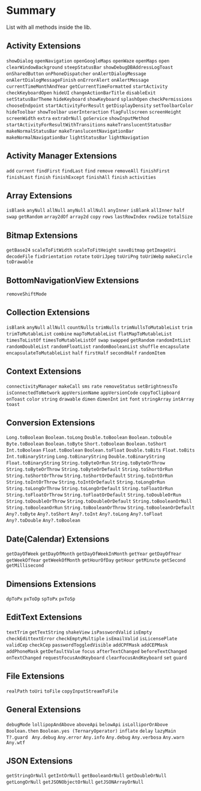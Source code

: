 # Summary
List with all methods inside the lib.

## Activity Extensions
```showDialog```
```openNavigation```
```openGoogleMaps```
```openWaze```
```openMaps```
```open```
```clearWindowBackground```
```steepStatusBar```
```showDebugDBAddressLogToast```
```onSharedButton```
```onPhoneDispatcher```
```onAlertDialogMessage```
```onAlertDialogMessageFinish```
```onErrorAlert```
```onAlertMessage```
```currentTimeMonthAndYear```
```getCurrentTimeFormatted```
```startActivity```
```checkKeyboardOpen```
```hideUI```
```changeActionBarTitle```
```disableExit```
```setStatusBarTheme```
```hideKeyboard```
```showKeyboard```
```splashOpen```
```checkPermissions```
```chooseEndpoint```
```startActivityForResult```
```getDisplayDensity```
```setToolbarColor```
```hideToolbar```
```showToolbar```
```userInteraction```
```flagFullscreen```
```screenHeight```
```screenWidth```
```extra```
```extraOrNull```
```goService```
```showInputMethod```
```startActivityForResultWithTransitions```
```makeTranslucentStatusBar```
```makeNormalStatusBar```
```makeTranslucentNavigationBar```
```makeNormalNavigationBar```
```lightStatusBar```
```lightNavigation```


## Activity Manager Extensions
```add```
```current```
```findFirst```
```findLast```
```find```
```remove```
```removeAll```
```finishFirst```
```finishLast```
```finish```
```finishExcept```
```finishAll```
```finish```
```activities```


## Array Extensions
```isBlank```
```anyNull```
```allNull```
```anyNull```
```allNull```
```anyInner```
```isBlank```
```allInner```
```half```
```swap```
```getRandom```
```array2dOf```
```array2d```
```copy```
```rows```
```lastRowIndex```
```rowSize```
```totalSize```

## Bitmap Extensions
```getBase24```
```scaleToFitWidth```
```scaleToFitHeight```
```saveBitmap```
```getImageUri```
```decodeFile```
```fixOrientation```
```rotate```
```toUriJpeg```
```toUriPng```
```toUriWebp```
```makeCircle```
```toDrawable```

## BottomNavigationView Extensions
```removeShiftMode```

## Collection Extensions
```isBlank```
```anyNull```
```allNull```
```countNulls```
```trimNulls```
```trimNullsToMutableList```
```trim```
```trimToMutableList```
```combine```
```mapToMutableList```
```flatMapToMutableList```
```timesToListOf```
```timesToMutableListOf```
```swap```
```swapped```
```getRandom```
```randomIntList```
```randomDoubleList```
```randomFloatList```
```randomBooleanList```
```shuffle```
```encapsulate```
```encapsulateToMutableList```
```half```
```firstHalf```
```secondHalf```
```randomItem```

## Context Extensions
```connectivityManager```
```makeCall```
```sms```
```rate```
```removeStatus```
```setBrightnessTo```
```isConnectedToNetwork```
```appVersionName```
```appVersionCode```
```copyToClipboard```
```onToast```
```color```
```string```
```drawable```
```dimen```
```dimenInt```
```int```
```font```
```stringArray```
```intArray```
```toast```

## Conversion Extensions
```Long.toBoolean```
```Boolean.toLong```
```Double.toBoolean```
```Boolean.toDouble```
```Byte.toBoolean```
```Boolean.toByte```
```Short.toBoolean```
```Boolean.toShort```
```Int.toBoolean```
```Float.toBoolean```
```Boolean.toFloat```
```Double.toBits```
```Float.toBits```
```Int.toBinaryString```
```Long.toBinaryString```
```Double.toBinaryString```
```Float.toBinaryString```
```String.toByteOrRun```
```String.toByteOrThrow```
```String.toByteOrThrow```
```String.toByteOrDefault```
```String.toShortOrRun```
```String.toShortOrThrow```
```String.toShortOrDefault```
```String.toIntOrRun```
```String.toIntOrThrow```
```String.toIntOrDefault```
```String.toLongOrRun```
```String.toLongOrThrow```
```String.toLongOrDefault```
```String.toFloatOrRun```
```String.toFloatOrThrow```
```String.toFloatOrDefault```
```String.toDoubleOrRun```
```String.toDoubleOrThrow```
```String.toDoubleOrDefault```
```String.toBooleanOrNull```
```String.toBooleanOrRun```
```String.toBooleanOrThrow```
```String.toBooleanOrDefault```
```Any?.toByte```
```Any?.toShort```
```Any?.toInt```
```Any?.toLong```
```Any?.toFloat```
```Any?.toDouble```
```Any?.toBoolean```

## Date(Calendar) Extensions
```getDayOfWeek```
```getDayOfMonth```
```getDayOfWeekInMonth```
```getYear```
```getDayOfYear```
```getWeekOfYear```
```getWeekOfMonth```
```getHourOfDay```
```getHour```
```getMinute```
```getSecond```
```getMillisecond```

## Dimensions Extensions
```dpToPx```
```pxToDp```
```spToPx```
```pxToSp```

## EditText Extensions
```textTrim```
```getTextString```
```shakeView```
```isPasswordValid```
```isEmpty```
```checkEdittextError```
```checkEmptyMultiple```
```isEmailValid```
```isLicensePlate```
```validCep```
```checkCep```
```passwordToggledVisible```
```addCPFMask```
```addCEPMask```
```addPhoneMask```
```getDefaultValue```
```focus```
```afterTextChanged```
```beforeTextChanged```
```onTextChanged```
```requestFocusAndKeyboard```
```clearFocusAndKeyboard```
```set```
```guard```

## File Extensions
```realPath```
```toUri```
```toFile```
```copyInputStreamToFile```

## General Extensions
```debugMode```
```lollipopAndAbove```
```aboveApi```
```belowApi```
```isLolliporOrAbove```
```Boolean.then```
```Boolean.yes (TernaryOperator)```
```inflate```
```delay```
```lazyMain```
```T?.guard```
``` Any.debug```
```Any.error```
```Any.info```
```Any.debug```
```Any.verbosa```
```Any.warn```
```Any.wtf```

## JSON Extensions

```getStringOrNull```
```getIntOrNull```
```getBooleanOrNull```
```getDoubleOrNull```
```getLongOrNull```
```getJSONObjectOrNull```
```getJSONArrayOrNull```

